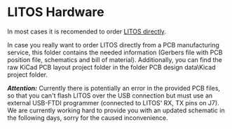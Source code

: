 # LITOS Hardware
In most cases it is recomended to order [LITOS directly](https://github.com/alandolt/LITOS/wiki/1.-How-to-get-one). 

In case you really want to order LITOS directly from a PCB manufacturing service, this folder contains the needed information (Gerbers file with PCB position file, schematics and bill of material). 
Additionally, you can find the raw KiCad PCB layout project folder in the folder PCB design data\Kicad project folder.  

***Attention:*** Currently there is potentially an error in the provided PCB files, so that you can't flash LITOS over the USB connection but must use an external USB-FTDI programmer (connected to LITOS' RX, TX pins on J7). We are currently working hard to provide you with an updated schematic in the following days, sorry for the caused inconvenience. 
